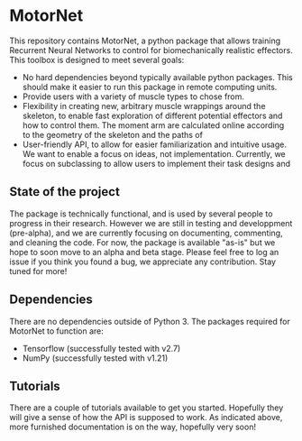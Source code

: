 # MotorNet

This repository contains MotorNet, a python package that allows training Recurrent Neural Networks to control for
biomechanically realistic effectors. This toolbox is designed to meet several goals:

- No hard dependencies beyond typically available python packages. This should make it easier to run this package in remote computing units.
- Provide users with a variety of muscle types to chose from.
- Flexibility in creating new, arbitrary muscle wrappings around the skeleton, to enable fast exploration of
different potential effectors and how to control them. The moment arm are calculated online according to the 
geometry of the skeleton and the paths of 
- User-friendly API, to allow for easier familiarization and intuitive usage. We want to enable a focus on ideas, not implementation.
Currently, we focus on subclassing to allow users to implement their task designs and 

## State of the project

The package is technically functional, and is used by several people to progress in their research.
However we are still in testing and developpment (pre-alpha), and we are currently focusing on documenting,
commenting, and cleaning the code. For now, the package is available "as-is" but we hope to soon move to an
alpha and beta stage. Please feel free to log an issue if you think you found a bug, we appreciate any contribution. 
Stay tuned for more!

## Dependencies

There are no dependencies outside of Python 3. The packages required for MotorNet to function are:
- Tensorflow (successfully tested with v2.7)
- NumPy (successfully tested with v1.21)

## Tutorials

There are a couple of tutorials available to get you started. Hopefully they will give a sense of how the 
API is supposed to work. As indicated above, more furnished documentation is on the way, hopefully very soon!

